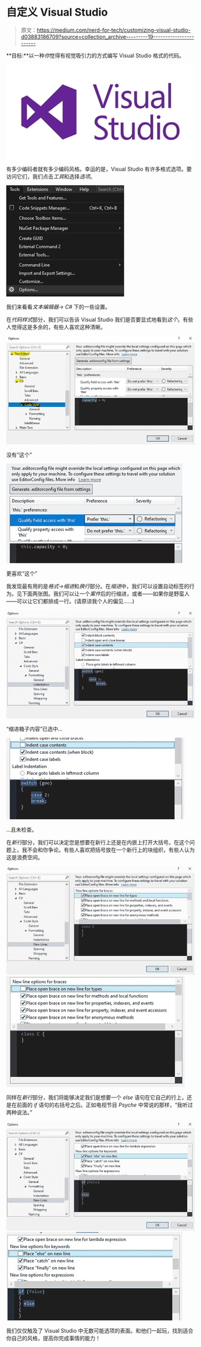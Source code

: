 # 自定义 Visual Studio

> 原文：<https://medium.com/nerd-for-tech/customizing-visual-studio-d03883186709?source=collection_archive---------19----------------------->

**目标:**以一种*你*觉得有视觉吸引力的方式编写 Visual Studio 格式的代码。

![](img/8022c1ad7b4f118aedcaf205352ceb68.png)

有多少编码者就有多少编码风格。幸运的是，Visual Studio 有许多格式选项。要访问它们，我们点击*工具*和选择*选项*。

![](img/a6f83c71bc42c065dabe97ff312e2ee8.png)

我们来看看*文本编辑器→ C#* 下的一些设置。

在*代码样式*部分，我们可以告诉 Visual Studio 我们是否要显式地看到*这个*。有些人觉得这是多余的，有些人喜欢这种清晰。

![](img/081a283fa09133a3a66c0ce15ba4f554.png)

没有“这个”

![](img/57eeba37267eba4287b3c941fb502b1d.png)

更喜欢“这个”

我发现最有用的是*格式→缩进*和*换行*部分。在*缩进*中，我们可以设置自动标签的行为。见下面两张图。我们可以让一个*案件*后的行缩进，或者——如果你是野蛮人——可以让它们都排成一行。(请原谅我个人的偏见……)

![](img/d3d5c0b2c63acd4f3759bea93b3cc734.png)

“缩进箱子内容”已选中…

![](img/e70cadb83a0c023d56819492462af634.png)

…且未检查。

在*新行*部分，我们可以决定您是想要在新行上还是在内嵌上打开大括号。在这个问题上，我不会和你争论。有些人喜欢把括号放在一个新行上的块组织，有些人认为这是浪费空间。

![](img/8c03d489eaa71a0a91b1086c57205686.png)![](img/ccb3bf0e1c60b79bb1ed7b6d326abe97.png)

同样在*新行*部分，我们将能够决定我们是想要一个 *else* 语句在它自己的行上，还是在前面的 *if* 语句的右括号之后。正如电视节目 *Psyche* 中常说的那样，“我听过两种说法。”

![](img/91831b126e538ab645591dd95e7d2697.png)![](img/6273a08f8cd65b962c170516110a71bc.png)

我们仅仅触及了 Visual Studio 中无数可能选项的表面。和他们一起玩，找到适合你自己的风格，提高你完成事情的能力！